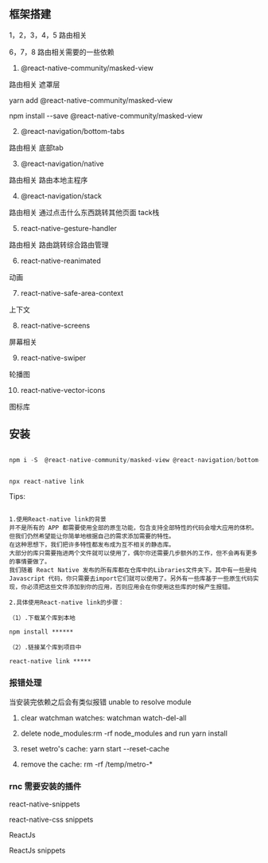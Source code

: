 ## 框架搭建

1，2，3，4，5 路由相关

6，7，8 路由相关需要的一些依赖


1. @react-native-community/masked-view  

路由相关  遮罩层

yarn add @react-native-community/masked-view

npm install --save @react-native-community/masked-view

2. @react-navigation/bottom-tabs

路由相关  底部tab

3. @react-navigation/native

路由相关  路由本地主程序

4. @react-navigation/stack

路由相关 通过点击什么东西跳转其他页面 tack栈

5. react-native-gesture-handler

路由相关  路由跳转综合路由管理

6. react-native-reanimated

动画

7. react-native-safe-area-context

上下文

8. react-native-screens

屏幕相关

9. react-native-swiper

轮播图

10. react-native-vector-icons 

图标库

## 安装

```js

npm i -S  @react-native-community/masked-view @react-navigation/bottom-tabs @react-navigation/native @react-navigation/stack react-native-gesture-handler react-native-reanimated react-native-safe-area-context react-native-screens react-native-swiper react-native-vector-icons


npx react-native link

```

Tips:
```

1.使用React-native link的背景
并不是所有的 APP 都需要使用全部的原生功能，包含支持全部特性的代码会增大应用的体积。但我们仍然希望能让你简单地根据自己的需求添加需要的特性。
在这种思想下，我们把许多特性都发布成为互不相关的静态库。
大部分的库只需要拖进两个文件就可以使用了，偶尔你还需要几步额外的工作，但不会再有更多的事情要做了。
我们随着 React Native 发布的所有库都在仓库中的Libraries文件夹下。其中有一些是纯 Javascript 代码，你只需要去import它们就可以使用了。另外有一些库基于一些原生代码实现，你必须把这些文件添加到你的应用，否则应用会在你使用这些库的时候产生报错。

2.具体使用React-native link的步骤：

（1）.下载某个库到本地

npm install ******

（2）.链接某个库到项目中

react-native link *****

```
### 报错处理

当安装完依赖之后会有类似报错 unable to resolve module

1. clear watchman watches: watchman watch-del-all

2. delete node_modules:rm -rf node_modules and run yarn install

3. reset wetro's cache: yarn start --reset-cache

4. remove the cache: rm -rf /temp/metro-*

### rnc 需要安装的插件

react-native-snippets

react-native-css snippets

ReactJs 

ReactJs snippets







